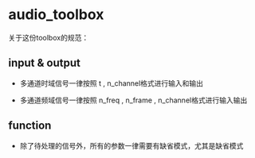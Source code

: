 # audio_toolbox
 
关于这份toolbox的规范：

## input & output

+ 多通道时域信号一律按照 t , n_channel格式进行输入和输出

+ 多通道频域信号一律按照 n_freq , n_frame , n_channel格式进行输入输出


## function

+ 除了待处理的信号外，所有的参数一律需要有缺省模式，尤其是缺省模式



